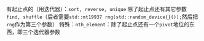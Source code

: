 有起止点的（用迭代器）：`sort, reverse, unique`
除了起止点还有其它参数`find, shuffle`（后者需要`std::mt19937 rng(std::random_device{}());`然后把`rng`作为第三个参数）
特殊：`nth_element`：除了起止点还有一个`pivot`地位的东西，即三个迭代器参数